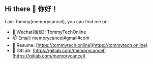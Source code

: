 ## Hi there 👋 你好！

I am Tommy(memorycancel), you can find me on:

- 💬 Wechat(微信): TommyTechOnline
- 📫 Email: memorycancel#gmail#com
- 🤔 Resume: [https://tommytech.online](https://tommytech.online)
- 🦊 GitLab: [https://gitlab.com/memorycancel](https://gitlab.com/memorycancel)
